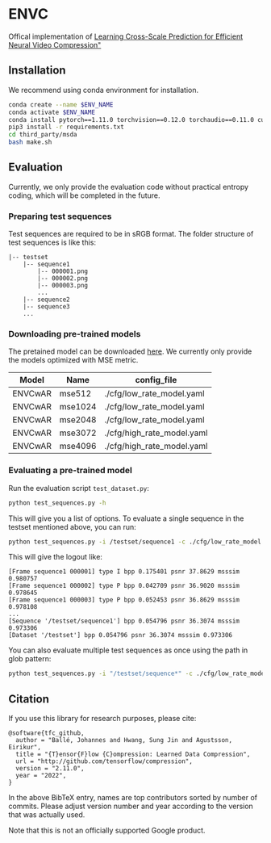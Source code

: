# ENVC
Offical implementation of [Learning Cross-Scale Prediction for Efficient Neural
Video Compression"](https://arxiv.org/abs/2112.13309v2)


## Installation

We recommend using conda environment for installation.

```bash
conda create --name $ENV_NAME
conda activate $ENV_NAME
conda install pytorch==1.11.0 torchvision==0.12.0 torchaudio==0.11.0 cudatoolkit=11.3 -c pytorch
pip3 install -r requirements.txt
cd third_party/msda
bash make.sh
```

## Evaluation

Currently, we only provide the evaluation code without practical entropy coding, 
which will be completed in the future.

### Preparing test sequences

Test sequences are required to be in sRGB format. 
The folder structure of test sequences is like this:

	|-- testset
		|-- sequence1
			|-- 000001.png
			|-- 000002.png
			|-- 000003.png
			...
		|-- sequence2
		|-- sequence3
		...

### Downloading pre-trained models
The pretained model can be downloaded [here](https://drive.google.com/drive/folders/1Yj7bKL6xAgtxwm1ycaDp7JL6DLlPWGxJ?usp=share_link).
We currently only provide the models optimized with MSE metric.

| Model    | Name    | config_file                |
|----------|---------|----------------------------|
| ENVCwAR  | mse512  | ./cfg/low_rate_model.yaml  |
| ENVCwAR  | mse1024 | ./cfg/low_rate_model.yaml  |
| ENVCwAR  | mse2048 | ./cfg/low_rate_model.yaml  |
| ENVCwAR  | mse3072 | ./cfg/high_rate_model.yaml |
| ENVCwAR  | mse4096 | ./cfg/high_rate_model.yaml |

### Evaluating a pre-trained model

Run the evaluation script `test_dataset.py`:

```bash
python test_sequences.py -h
```

This will give you a list of options. 
To evaluate a single sequence in the testset mentioned above, you can run:

```bash
python test_sequences.py -i /testset/sequence1 -c ./cfg/low_rate_model.yaml --ckpt_path /ckpt/ENVCwAR/mse512.pth 
```

This will give the logout like:
```
[Frame sequence1 000001] type I bpp 0.175401 psnr 37.8629 msssim 0.980757
[Frame sequence1 000002] type P bpp 0.042709 psnr 36.9020 msssim 0.978645
[Frame sequence1 000003] type P bpp 0.052453 psnr 36.8629 msssim 0.978108
...
[Sequence '/testset/sequence1'] bpp 0.054796 psnr 36.3074 msssim 0.973306
[Dataset '/testset'] bpp 0.054796 psnr 36.3074 msssim 0.973306
```

You can also evaluate multiple test sequences as once using the path in glob 
pattern:

```bash
python test_sequences.py -i "/testset/sequence*" -c ./cfg/low_rate_model.yaml --ckpt_path $CKPT_PATH 
```



## Citation

If you use this library for research purposes, please cite:
```
@software{tfc_github,
  author = "Ballé, Johannes and Hwang, Sung Jin and Agustsson, Eirikur",
  title = "{T}ensor{F}low {C}ompression: Learned Data Compression",
  url = "http://github.com/tensorflow/compression",
  version = "2.11.0",
  year = "2022",
}
```
In the above BibTeX entry, names are top contributors sorted by number of
commits. Please adjust version number and year according to the version that was
actually used.

Note that this is not an officially supported Google product.